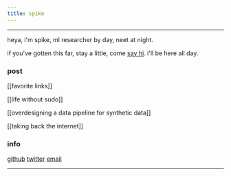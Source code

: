 ```yaml
---
title: spike
---
```


---

heya, i'm spike, ml researcher by day, neet at night. 

if you've gotten this far, stay a little, come [say hi](x.com/spikedoanz). i'll be here all day.


### post ###

[[favorite links]]

[[life without sudo]]

[[overdesigning a data pipeline for synthetic data]]

[[taking back the internet]]
### info ###

[github](https://github.com/spikedoanz)
[twitter](https://twitter.com/spikedoanz)
[email](mailto:spikedoanz@gmail.com)

---
